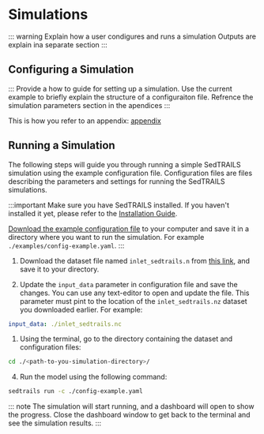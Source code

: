 # Simulations

::: warning
Explain how a user condigures and runs a simulation
Outputs are explain ina separate section
:::

## Configuring a Simulation

::: Provide a how to guide for setting up a simulation. Use the current example to briefly explain the structure of a configuraiton file. Refrence the simulation parameters section in the apendices 
:::

This is how you refer to an appendix: [appendix](#apendix-parameters)

## Running a Simulation

The  following steps will guide you through running a simple SedTRAILS simulation using the example configuration file. Configuration files are files describing the parameters and settings for running the SedTRAILS simulations.

:::important
Make sure you have SedTRAILS installed. If you haven't installed it yet, please refer to the [Installation Guide](./installation.md).

<a href="../_static/downloads/config-example.yaml" download>Download the example configuration file</a> to your computer and save it in a directory where you want to run the simulation. For example `./examples/config-example.yaml`.
:::

1. Download the dataset file named `inlet_sedtrails.n` from [this link](https://surfdrive.surf.nl/files/index.php/s/VUGKZm7QexAXuD9?path=%2Fdfm), and save it to your directory.


2. Update the `input_data` parameter in configuration file and save the changes. You can use any text-editor to open and update the file. This parameter must pint to the location of the `inlet_sedtrails.nz` dataset you downloaded earlier.
For example: 
```yaml
input_data: ./inlet_sedtrails.nc
```

1. Using the terminal, go to the directory containing the dataset and configuration files:
```bash
cd ./<path-to-you-simulation-directory>/
```

4. Run the model using the following command:
```bash
sedtrails run -c ./config-example.yaml
```

::: note
The simulation will start running, and a dashboard will open to show the progress. Close the dashboard window to get back to the terminal and see the simulation results.
:::

